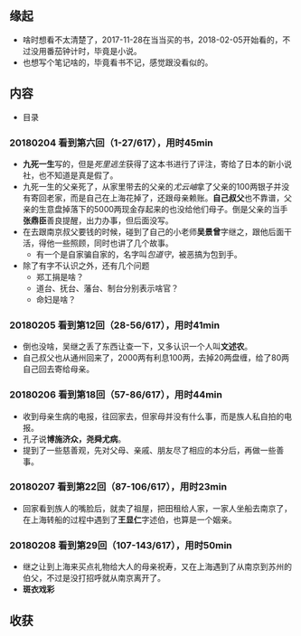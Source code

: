 ##  缘起
+ 啥时想看不太清楚了，2017-11-28在当当买的书，2018-02-05开始看的，不过没用番茄钟计时，毕竟是小说。
+ 也想写个笔记啥的，毕竟看书不记，感觉跟没看似的。

##  内容
+ 目录
###  20180204  看到第六回（1-27/617），用时45min
+ **九死一生**写的，但是*死里逃生*获得了这本书进行了评注，寄给了日本的新小说社，也不知道是真是假了。
+ 九死一生的父亲死了，从家里带去的父亲的*尤云岫*拿了父亲的100两银子并没有寄回老家，而是自己在上海花掉了，还跟母亲赖账。**自己叔父**也不靠谱，父亲的生意盘掉落下的5000两现金存起来的也没给他们母子。倒是父亲的当手**张鼎臣**善良提醒，出力办事，但后面没写。
+ 在去跟南京叔父要钱的时候，碰到了自己的小老师**吴景曾**字继之，跟他后面干活，得他一些照顾，同时也讲了几个故事。
    + 有一个是自家骗自家的，名字叫*包道守*，被恶搞为包到手。
+ 除了有字不认识之外，还有几个问题
    + 郑工捐是啥？
    + 道台、抚台、藩台、制台分别表示啥官？
    + 命妇是啥？
###  20180205 看到第12回（28-56/617），用时41min
+ 倒也没啥，吴继之丢了东西让查一下，又多认识一个人叫**文述农**。
+ 自己叔父也从通州回来了，2000两有利息100两，去掉20两盘缠，给了80两自己回去寄给母亲。
### 20180206 看到第18回（57-86/617），用时44min
+ 收到母亲生病的电报，往回家去，但家母并没有什么事，而是族人私自拍的电报。
+ 孔子说**博施济众，尧舜尤病**。
+ 提到了一些慈善观，先对父母、亲戚、朋友尽了相应的本分后，再做一些善事。
### 20180207 看到第22回（87-106/617），用时23min
+ 回家看到族人的嘴脸后，就卖了祖屋，把田租给人家，一家人坐船去南京了，在上海转船的过程中遇到了**王显仁**字述伯，也算是一个姻亲。
###  20180208 看到第29回（107-143/617），用时50min
+ 继之让到上海来买点礼物给大人的母亲祝寿，又在上海遇到了从南京到苏州的伯父，不过是没打招呼就从南京离开了。
+ **斑衣戏彩**

##  收获